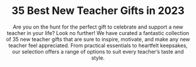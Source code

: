 ---
layout: post
title: 35 Best New Teacher Gifts in 2023
subtitle: Are you on the hunt for the perfect gift to celebrate and support a new teacher in your life? Look no further! We have curated a fantastic collection of 35 new teacher gifts that are sure to inspire, motivate, and make any new teacher feel appreciated. From practical essentials to heartfelt keepsakes, our selection offers a range of options to suit every teacher’s taste and style.
header-img: "img/post/2023/09/copied/New-Teacher-Gifts.jpg"
header-style: text
permalink: "/new-teacher-gifts/"
catalog: true
tags:
  - Recipients 
  - Men
---     